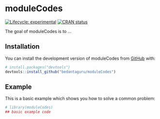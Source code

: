 
<!-- README.md is generated from README.Rmd. Please edit that file -->

# moduleCodes

<!-- badges: start -->

[![Lifecycle:
experimental](https://img.shields.io/badge/lifecycle-experimental-orange.svg)](https://lifecycle.r-lib.org/articles/stages.html#experimental)
[![CRAN
status](https://www.r-pkg.org/badges/version/moduleCodes)](https://CRAN.R-project.org/package=moduleCodes)
<!-- badges: end -->

The goal of moduleCodes is to …

## Installation

You can install the development version of moduleCodes from
[GitHub](https://github.com/) with:

``` r
# install.packages("devtools")
devtools::install_github("bedantaguru/moduleCodes")
```

## Example

This is a basic example which shows you how to solve a common problem:

``` r
# library(moduleCodes)
## basic example code
```

